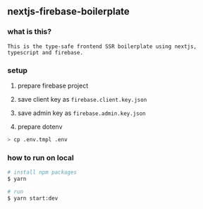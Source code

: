 ## nextjs-firebase-boilerplate

### what is this?

`This is the type-safe frontend SSR boilerplate using nextjs, typescript and firebase.`

### setup

1. prepare firebase project
2. save client key as `firebase.client.key.json`
3. save admin key as `firebase.admin.key.json`

4. prepare dotenv

```bash
> cp .env.tmpl .env
```

### how to run on local

```bash
# install npm packages
$ yarn

# run
$ yarn start:dev
```
